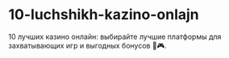 # 10-luchshikh-kazino-onlajn
10 лучших казино онлайн: выбирайте лучшие платформы для захватывающих игр и выгодных бонусов 🏅🎮.

